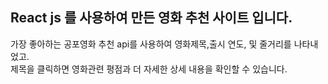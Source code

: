 ## React js 를 사용하여 만든 영화 추천 사이트 입니다.
가장 좋아하는 공포영화 추천 api를 사용하여 영화제목,출시 연도, 및 줄거리를 나타내었고. <br>
제목을 클릭하면 영화관련 평점과 더 자세한 상세 내용을 확인할 수 있습니다. 

